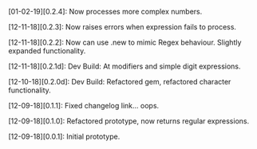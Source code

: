 [01-02-19][0.2.4]: Now processes more complex numbers.

[12-11-18][0.2.3]: Now raises errors when expression fails to process. 

[12-11-18][0.2.2]: Now can use .new to mimic Regex behaviour.
                    Slightly expanded functionality.

[12-11-18][0.2.1d]: Dev Build: At modifiers and simple digit expressions.

[12-10-18][0.2.0d]: Dev Build: Refactored gem, refactored character functionality.

[12-09-18][0.1.1]: Fixed changelog link... oops.

[12-09-18][0.1.0]: Refactored prototype, now returns regular expressions.

[12-09-18][0.0.1]: Initial prototype.
